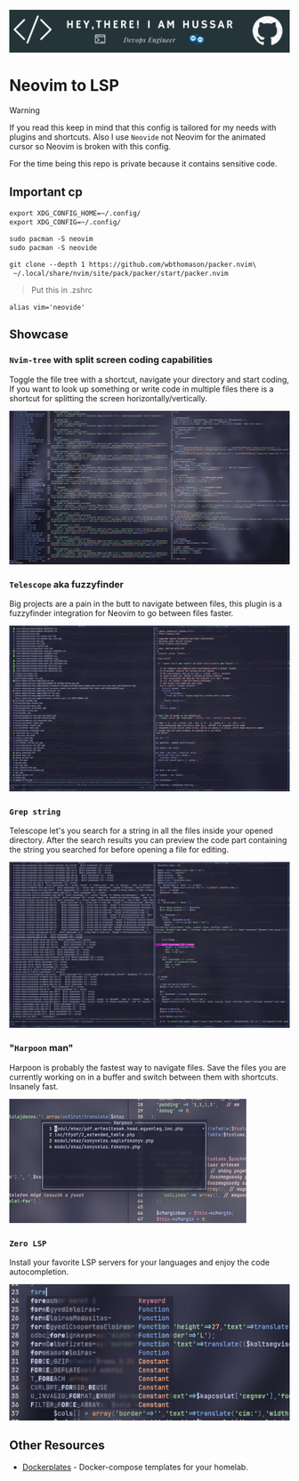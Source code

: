 ![Header](./img/hussar-header-image.png)
# Neovim to LSP

> [!WARNING]
> If you read this keep in mind that this config is tailored for my needs with plugins and shortcuts. Also I use `Neovide` not Neovim for the animated cursor so Neovim is broken with this config.

For the time being this repo is private because it contains sensitive code.

## Important cp
```
export XDG_CONFIG_HOME=~/.config/
export XDG_CONFIG=~/.config/
```

```
sudo pacman -S neovim
sudo pacman -S neovide
```

```
git clone --depth 1 https://github.com/wbthomason/packer.nvim\
 ~/.local/share/nvim/site/pack/packer/start/packer.nvim
```

> Put this in .zshrc
```
alias vim='neovide'

```

## Showcase
### `Nvim-tree` with split screen coding capabilities
Toggle the file tree with a shortcut, navigate your directory and start coding, If you want to look up something or write code in multiple files there is a shortcut for splitting the screen horizontally/vertically.

<img src="./img/nvim-tree.png">

### `Telescope` aka fuzzyfinder
Big projects are a pain in the butt to navigate between files, this plugin is a fuzzyfinder integration for Neovim to go between files faster.

<img src="./img/fuzzyfinder.png">

### `Grep string` 
Telescope let's you search for a string in all the files inside your opened directory. After the search results you can preview the code part containing the string you searched for before opening a file for editing.

<img src="./img/grepString.png">

### "`Harpoon` man"
Harpoon is probably the fastest way to navigate files. Save the files you are currently working on in a buffer and switch between them with shortcuts. Insanely fast.

<img src="./img/harpoon.png">

### `Zero LSP`
Install your favorite LSP servers for your languages and enjoy the code autocompletion.

<img src="./img/zero-lsp.png">

## Other Resources

- [Dockerplates](https://github.com/somedayitwillend/prod-dockerplates) - Docker-compose templates for your homelab.
